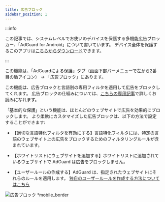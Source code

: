 ```yaml
---
title: 広告ブロック
sidebar_position: 1
---
```


:::info

この記事では、システムレベルでお使いのデバイスを保護する多機能広告ブロッカー、「AdGuard for Android」について書いています。 デバイス全体を保護するこのアプリは[こちらからダウンロード](https://agrd.io/download-kb-adblock)できます。

:::

この機能は、「AdGuardによる保護」タブ（画面下部バーメニューで左から2番目の盾アイコン） → 「広告ブロック」にあります。

この機能は、広告ブロックと言語別の専用フィルタを適用して広告をブロックしてくれます。 広告ブロックの仕組みについては、[こちらの専用記事](/general/ad-filtering/how-ad-blocking-works)で詳しくお読みになれます。

「基本的な保護」という機能は、ほとんどのウェブサイトで広告を効果的にブロックします。 より柔軟にカスタマイズした広告ブロックは、以下の方法で設定することができます:

- 【適切な言語特化フィルタを有効にする】言語特化フィルタには、特定の言語のウェブサイト上の広告をブロックするためのフィルタリングルールが含まれています。

- 【ホワイトリストにウェブサイトを追加する】ホワイトリストに追加されているウェブサイトで AdGuard は広告をブロックしません。

- 【ユーザールールの作成する】AdGuard は、指定されたウェブサイトにそれらのルールを適用します。 [独自のユーザールールを作成する方法についてはこちら](/general/ad-filtering/create-own-filters)

![広告ブロック \*mobile_border](https://cdn.adtidy.org/blog/new/g7tbpScreenshot_20230621-163650_AdGuard.jpg)
